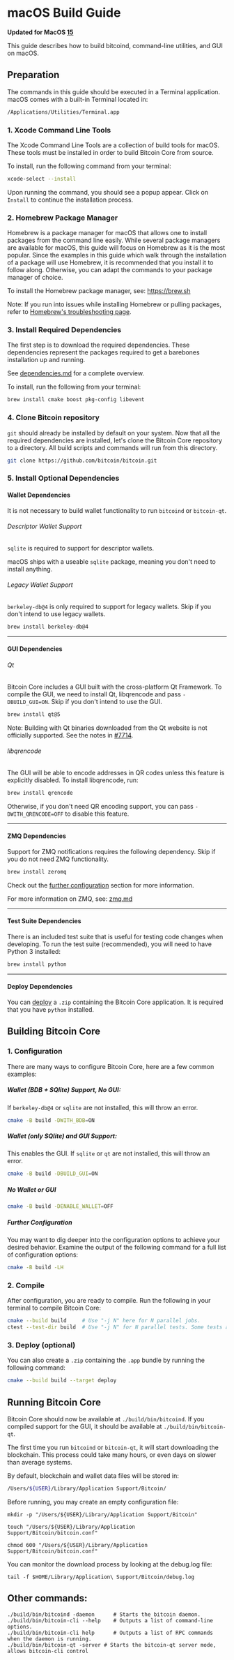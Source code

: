 # macOS Build Guide

**Updated for MacOS [15](https://www.apple.com/macos/macos-sequoia/)**

This guide describes how to build bitcoind, command-line utilities, and GUI on macOS.

## Preparation

The commands in this guide should be executed in a Terminal application.
macOS comes with a built-in Terminal located in:

```bash
/Applications/Utilities/Terminal.app
```

### 1. Xcode Command Line Tools

The Xcode Command Line Tools are a collection of build tools for macOS.
These tools must be installed in order to build Bitcoin Core from source.

To install, run the following command from your terminal:

``` bash
xcode-select --install
```

Upon running the command, you should see a popup appear.
Click on `Install` to continue the installation process.

### 2. Homebrew Package Manager

Homebrew is a package manager for macOS that allows one to install packages from the command line easily.
While several package managers are available for macOS, this guide will focus on Homebrew as it is the most popular.
Since the examples in this guide which walk through the installation of a package will use Homebrew, it is recommended that you install it to follow along.
Otherwise, you can adapt the commands to your package manager of choice.

To install the Homebrew package manager, see: https://brew.sh

Note: If you run into issues while installing Homebrew or pulling packages, refer to [Homebrew's troubleshooting page](https://docs.brew.sh/Troubleshooting).

### 3. Install Required Dependencies

The first step is to download the required dependencies.
These dependencies represent the packages required to get a barebones installation up and running.

See [dependencies.md](dependencies.md) for a complete overview.

To install, run the following from your terminal:

``` bash
brew install cmake boost pkg-config libevent
```

### 4. Clone Bitcoin repository

`git` should already be installed by default on your system.
Now that all the required dependencies are installed, let's clone the Bitcoin Core repository to a directory.
All build scripts and commands will run from this directory.

``` bash
git clone https://github.com/bitcoin/bitcoin.git
```

### 5. Install Optional Dependencies

#### Wallet Dependencies

It is not necessary to build wallet functionality to run `bitcoind` or  `bitcoin-qt`.

###### Descriptor Wallet Support

`sqlite` is required to support for descriptor wallets.

macOS ships with a useable `sqlite` package, meaning you don't need to
install anything.

###### Legacy Wallet Support

`berkeley-db@4` is only required to support for legacy wallets.
Skip if you don't intend to use legacy wallets.

``` bash
brew install berkeley-db@4
```
---

#### GUI Dependencies

###### Qt

Bitcoin Core includes a GUI built with the cross-platform Qt Framework. To compile the GUI, we need to install
Qt, libqrencode and pass `-DBUILD_GUI=ON`. Skip if you don't intend to use the GUI.

``` bash
brew install qt@5
```

Note: Building with Qt binaries downloaded from the Qt website is not officially supported.
See the notes in [#7714](https://github.com/bitcoin/bitcoin/issues/7714).

###### libqrencode

The GUI will be able to encode addresses in QR codes unless this feature is explicitly disabled. To install libqrencode, run:

``` bash
brew install qrencode
```

Otherwise, if you don't need QR encoding support, you can pass `-DWITH_QRENCODE=OFF` to disable this feature.

---

#### ZMQ Dependencies

Support for ZMQ notifications requires the following dependency.
Skip if you do not need ZMQ functionality.

``` bash
brew install zeromq
```

Check out the [further configuration](#further-configuration) section for more information.

For more information on ZMQ, see: [zmq.md](zmq.md)

---

#### Test Suite Dependencies

There is an included test suite that is useful for testing code changes when developing.
To run the test suite (recommended), you will need to have Python 3 installed:

``` bash
brew install python
```

---

#### Deploy Dependencies

You can [deploy](#3-deploy-optional) a `.zip` containing the Bitcoin Core application.
It is required that you have `python` installed.

## Building Bitcoin Core

### 1. Configuration

There are many ways to configure Bitcoin Core, here are a few common examples:

##### Wallet (BDB + SQlite) Support, No GUI:

If `berkeley-db@4` or `sqlite` are not installed, this will throw an error.

``` bash
cmake -B build -DWITH_BDB=ON
```

##### Wallet (only SQlite) and GUI Support:

This enables the GUI.
If `sqlite` or `qt` are not installed, this will throw an error.

``` bash
cmake -B build -DBUILD_GUI=ON
```

##### No Wallet or GUI

``` bash
cmake -B build -DENABLE_WALLET=OFF
```

##### Further Configuration

You may want to dig deeper into the configuration options to achieve your desired behavior.
Examine the output of the following command for a full list of configuration options:

``` bash
cmake -B build -LH
```

### 2. Compile

After configuration, you are ready to compile.
Run the following in your terminal to compile Bitcoin Core:

``` bash
cmake --build build     # Use "-j N" here for N parallel jobs.
ctest --test-dir build  # Use "-j N" for N parallel tests. Some tests are disabled if Python 3 is not available.
```

### 3. Deploy (optional)

You can also create a  `.zip` containing the `.app` bundle by running the following command:

``` bash
cmake --build build --target deploy
```

## Running Bitcoin Core

Bitcoin Core should now be available at `./build/bin/bitcoind`.
If you compiled support for the GUI, it should be available at `./build/bin/bitcoin-qt`.

The first time you run `bitcoind` or `bitcoin-qt`, it will start downloading the blockchain.
This process could take many hours, or even days on slower than average systems.

By default, blockchain and wallet data files will be stored in:

``` bash
/Users/${USER}/Library/Application Support/Bitcoin/
```

Before running, you may create an empty configuration file:

```shell
mkdir -p "/Users/${USER}/Library/Application Support/Bitcoin"

touch "/Users/${USER}/Library/Application Support/Bitcoin/bitcoin.conf"

chmod 600 "/Users/${USER}/Library/Application Support/Bitcoin/bitcoin.conf"
```

You can monitor the download process by looking at the debug.log file:

```shell
tail -f $HOME/Library/Application\ Support/Bitcoin/debug.log
```

## Other commands:

```shell
./build/bin/bitcoind -daemon      # Starts the bitcoin daemon.
./build/bin/bitcoin-cli --help    # Outputs a list of command-line options.
./build/bin/bitcoin-cli help      # Outputs a list of RPC commands when the daemon is running.
./build/bin/bitcoin-qt -server # Starts the bitcoin-qt server mode, allows bitcoin-cli control
```
